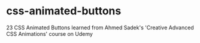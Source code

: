 # css-animated-buttons
23 CSS Animated Buttons learned from Ahmed Sadek's 'Creative Advanced CSS Animations' course on Udemy
